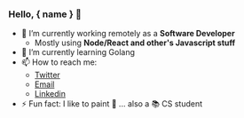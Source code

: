 ### Hello, { name } 👋

- 🔭 I’m currently working remotely as a **Software Developer**
  - Mostly using **Node/React and other's Javascript stuff**
- 🌱 I’m currently learning Golang
- 📫 How to reach me: 
  - [Twitter](https://twitter.com/TrichesEnzo)
  - [Email](mailto:enzotriches21@gmail.com)
  - [Linkedin](https://www.linkedin.com/in/enzo-trich%C3%AAs-88923014b/)
- ⚡ Fun fact: I like to paint :art: 
... also a :books: CS student   

